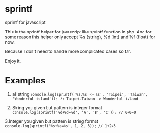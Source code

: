 sprintf
=======

sprintf for javascript

This is the sprintf helper for javascript like sprintf function in php.
And for some reason this helper only accept %s (string), %d (int) and %f (float) for now.

Because I don't need to handle more complicated cases so far.

Enjoy it.

# Examples #

1. all string
    `console.log(sprintf('%s,%s -> %s', 'Taipei', 'Taiwan', 'Wonderful island')); // Taipei,Taiwan -> Wonderful island`

2. String you given but pattern is integer format
    `console.log(sprintf('%d+%d=%d', 'A', 'B', 'C')); // 0+0=0`

3.Integer you given but pattern is string format
    `console.log(sprintf('%s+%s=%s', 1, 2, 3)); // 1+2=3`
